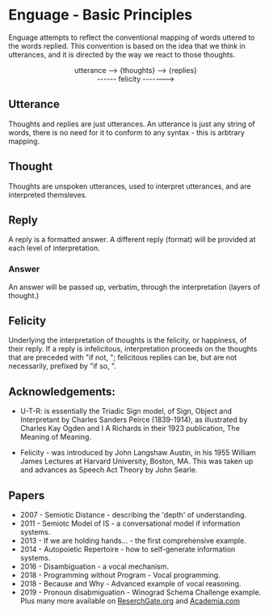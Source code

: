 # Enguage - Basic Principles

Enguage attempts to reflect the conventional mapping of words uttered
to the words replied. This convention is based on the idea that we think in utterances, and it is directed by the way we react to those thoughts.

<center>
utterance --> {thoughts} --> {replies} </br>
------ felicity ------->
</center>

## Utterance
Thoughts and replies are just utterances. An utterance is just any string 
of words, there is no need for it to conform to any syntax - this is 
arbtrary mapping.

## Thought
Thoughts are unspoken utterances, used to interpret utterances, and are 
interpreted themsleves.

## Reply
A reply is a formatted answer. A different reply (format) will be provided
at each level of interpretation.

### Answer
An answer will be passed up, verbatim, through the interpretation (layers 
of thought.) 

## Felicity
Underlying the interpretation of thoughts is the felicity, or happiness, 
of their reply. If a reply is infelicitous, interpretation proceeds on the 
thoughts that are preceded with "if not, "; felicitous replies can be,
but are not necessarily, prefixed by "if so, ".

## Acknowledgements:
+ U-T-R: is essentially the Triadic Sign model, of Sign, Object and Interpretant
by Charles Sanders Peirce (1839-1914), as illustrated by Charles Kay Ogden and 
I A Richards in their 1923 publication, The Meaning of Meaning.

+ Felicity - was introduced by John Langshaw Austin, in his 1955 
William James Lectures at Harvard University, Boston, MA. 
This was taken up and advances as Speech Act Theory by John Searle.

## Papers
+ 2007 - Semiotic Distance - describing the 'depth' of understanding.
+ 2011 - Semiotc Model of IS - a conversational model if information systems.
+ 2013 - If we are holding hands... - the first comprehensive example.
+ 2014 - Autopoietic Repertoire - how to self-generate information systems.
+ 2016 - Disambiguation - a vocal mechanism.
+ 2018 - Programming without Program - Vocal programming.
+ 2018 - Because and Why - Advanced example of vocal reasoning.
+ 2019 - Pronoun disabmiguation - Winograd Schema Challenge example.
Plus many more available on [ReserchGate.org](https://www.researchgate.net/profile/Martin_Wheatman) and
[Academia.com](https://reading.academia.edu/MartinJWheatman)
